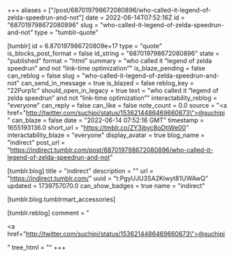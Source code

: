 +++
aliases = ["/post/687019798672080896/who-called-it-legend-of-zelda-speedrun-and-not"]
date = 2022-06-14T07:52:16Z
id = "687019798672080896"
slug = "who-called-it-legend-of-zelda-speedrun-and-not"
type = "tumblr-quote"

[tumblr]
id = 6.870197986720809e+17
type = "quote"
is_blocks_post_format = false
id_string = "687019798672080896"
state = "published"
format = "html"
summary = "who called it “legend of zelda speedrun” and not “link-time optimization”"
is_blaze_pending = false
can_reblog = false
slug = "who-called-it-legend-of-zelda-speedrun-and-not"
can_send_in_message = true
is_blazed = false
reblog_key = "22Purp1c"
should_open_in_legacy = true
text = "who called it &ldquo;legend of zelda speedrun&rdquo; and not &ldquo;link-time optimization&rdquo;"
interactability_reblog = "everyone"
can_reply = false
can_like = false
note_count = 0.0
source = "<a href=\"http://twitter.com/suchipi/status/1536214486469660673\">@suchipi</a>"
can_blaze = false
date = "2022-06-14 07:52:16 GMT"
timestamp = 1655193136.0
short_url = "https://tmblr.co/ZY3jbyc8oDtjWe00"
interactability_blaze = "everyone"
display_avatar = true
blog_name = "indirect"
post_url = "https://indirect.tumblr.com/post/687019798672080896/who-called-it-legend-of-zelda-speedrun-and-not"

[tumblr.blog]
title = "indirect"
description = ""
url = "https://indirect.tumblr.com/"
uuid = "t:PgyUJU3SA2Klwyt81UWAwQ"
updated = 1739757070.0
can_show_badges = true
name = "indirect"

[tumblr.blog.tumblrmart_accessories]

[tumblr.reblog]
comment = "<p><a href=\"http://twitter.com/suchipi/status/1536214486469660673\">@suchipi</a></p>"
tree_html = ""
+++
